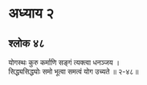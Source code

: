 # अध्याय २

## श्लोक ४८

योगस्थः कुरु कर्माणि सङ्गं त्यक्त्वा धनञ्जय ।<br>सिद्ध्यसिद्ध्योः समो भूत्वा समत्वं योग उच्यते ॥ २-४८॥<br><br>

